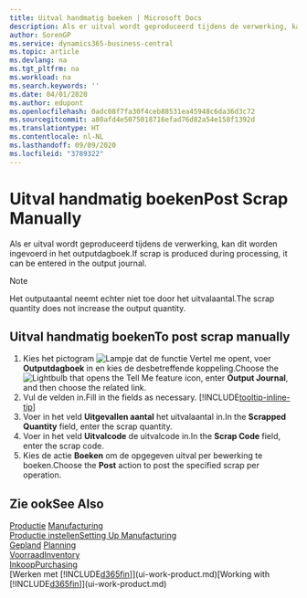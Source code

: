 ```yaml
---
title: Uitval handmatig boeken | Microsoft Docs
description: Als er uitval wordt geproduceerd tijdens de verwerking, kan dit worden ingevoerd in het outputdagboek. Het outputaantal neemt echter niet toe door het uitvalaantal.
author: SorenGP
ms.service: dynamics365-business-central
ms.topic: article
ms.devlang: na
ms.tgt_pltfrm: na
ms.workload: na
ms.search.keywords: ''
ms.date: 04/01/2020
ms.author: edupont
ms.openlocfilehash: 0adc08f7fa30f4ceb88531ea45948c6da36d3c72
ms.sourcegitcommit: a80afd4e5075018716efad76d82a54e158f1392d
ms.translationtype: HT
ms.contentlocale: nl-NL
ms.lasthandoff: 09/09/2020
ms.locfileid: "3789322"
---
```

# <a name="post-scrap-manually"></a><span data-ttu-id="9ba1e-104">Uitval handmatig boeken</span><span class="sxs-lookup"><span data-stu-id="9ba1e-104">Post Scrap Manually</span></span>
<span data-ttu-id="9ba1e-105">Als er uitval wordt geproduceerd tijdens de verwerking, kan dit worden ingevoerd in het outputdagboek.</span><span class="sxs-lookup"><span data-stu-id="9ba1e-105">If scrap is produced during processing, it can be entered in the output journal.</span></span> 

> [!NOTE]
> <span data-ttu-id="9ba1e-106">Het outputaantal neemt echter niet toe door het uitvalaantal.</span><span class="sxs-lookup"><span data-stu-id="9ba1e-106">The scrap quantity does not increase the output quantity.</span></span>  

## <a name="to-post-scrap-manually"></a><span data-ttu-id="9ba1e-107">Uitval handmatig boeken</span><span class="sxs-lookup"><span data-stu-id="9ba1e-107">To post scrap manually</span></span>  
1. <span data-ttu-id="9ba1e-108">Kies het pictogram ![Lampje dat de functie Vertel me opent](media/ui-search/search_small.png "Vertel me wat u wilt doen"), voer **Outputdagboek** in en kies de desbetreffende koppeling.</span><span class="sxs-lookup"><span data-stu-id="9ba1e-108">Choose the ![Lightbulb that opens the Tell Me feature](media/ui-search/search_small.png "Tell me what you want to do") icon, enter **Output Journal**, and then choose the related link.</span></span>  
2. <span data-ttu-id="9ba1e-109">Vul de velden in.</span><span class="sxs-lookup"><span data-stu-id="9ba1e-109">Fill in the fields as necessary.</span></span> [!INCLUDE[tooltip-inline-tip](includes/tooltip-inline-tip_md.md)]  
3. <span data-ttu-id="9ba1e-110">Voer in het veld **Uitgevallen aantal** het uitvalaantal in.</span><span class="sxs-lookup"><span data-stu-id="9ba1e-110">In the **Scrapped Quantity** field, enter the scrap quantity.</span></span>  
4. <span data-ttu-id="9ba1e-111">Voer in het veld **Uitvalcode** de uitvalcode in.</span><span class="sxs-lookup"><span data-stu-id="9ba1e-111">In the **Scrap Code** field, enter the scrap code.</span></span>  
5. <span data-ttu-id="9ba1e-112">Kies de actie **Boeken** om de opgegeven uitval per bewerking te boeken.</span><span class="sxs-lookup"><span data-stu-id="9ba1e-112">Choose the **Post** action to post the specified scrap per operation.</span></span>  

## <a name="see-also"></a><span data-ttu-id="9ba1e-113">Zie ook</span><span class="sxs-lookup"><span data-stu-id="9ba1e-113">See Also</span></span>  
<span data-ttu-id="9ba1e-114">[Productie](production-manage-manufacturing.md)  </span><span class="sxs-lookup"><span data-stu-id="9ba1e-114">[Manufacturing](production-manage-manufacturing.md)  </span></span>  
[<span data-ttu-id="9ba1e-115">Productie instellen</span><span class="sxs-lookup"><span data-stu-id="9ba1e-115">Setting Up Manufacturing</span></span>](production-configure-production-processes.md)  
<span data-ttu-id="9ba1e-116">[Gepland](production-planning.md)    </span><span class="sxs-lookup"><span data-stu-id="9ba1e-116">[Planning](production-planning.md)    </span></span>  
[<span data-ttu-id="9ba1e-117">Voorraad</span><span class="sxs-lookup"><span data-stu-id="9ba1e-117">Inventory</span></span>](inventory-manage-inventory.md)  
[<span data-ttu-id="9ba1e-118">Inkoop</span><span class="sxs-lookup"><span data-stu-id="9ba1e-118">Purchasing</span></span>](purchasing-manage-purchasing.md)  
<span data-ttu-id="9ba1e-119">[Werken met [!INCLUDE[d365fin](includes/d365fin_md.md)]](ui-work-product.md)</span><span class="sxs-lookup"><span data-stu-id="9ba1e-119">[Working with [!INCLUDE[d365fin](includes/d365fin_md.md)]](ui-work-product.md)</span></span>
